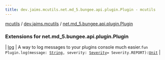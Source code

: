 ```yaml
---
title: dev.jaims.mcutils.net.md_5.bungee.api.plugin.Plugin - mcutils
---
```


[mcutils](../../index.html) / [dev.jaims.mcutils](../index.html) / [net.md_5.bungee.api.plugin.Plugin](./index.html)

### Extensions for net.md_5.bungee.api.plugin.Plugin

| [log](log.html) | A way to log messages to your plugins console much easier.`fun Plugin.log(message: `[`String`](https://kotlinlang.org/api/latest/jvm/stdlib/kotlin/-string/index.html)`, severity: `[`Severity`](https://docs.oracle.com/javase/6/docs/api/javax/print/attribute/standard/Severity.html)` = Severity.REPORT): `[`Unit`](https://kotlinlang.org/api/latest/jvm/stdlib/kotlin/-unit/index.html) |

